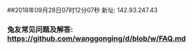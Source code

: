 ##2018年09月28日07时12分07秒 新址: 142.93.247.43
### 兔友常见问题及解答: https://github.com/wanggonging/d/blob/w/FAQ.md
